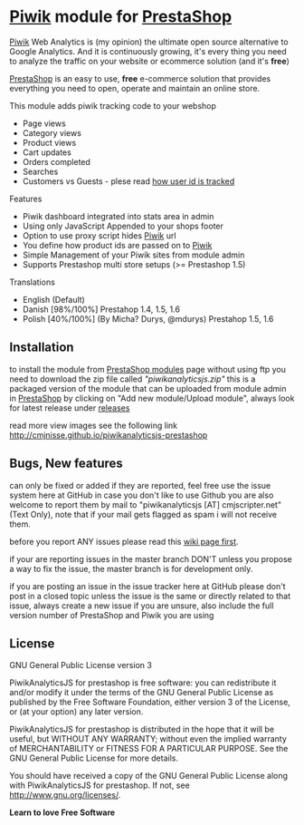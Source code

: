 [Piwik] module for [PrestaShop]
=========

[Piwik] Web Analytics is (my opinion) the ultimate open source alternative to Google Analytics. And it is continuously growing, it's every thing you need to analyze the traffic on your website or ecommerce solution (and it's **free**)

[PrestaShop] is an easy to use, **free** e-commerce solution that provides everything you need to open, operate and maintain an online store.

This module adds piwik tracking code to your webshop

 - Page views
 - Category views
 - Product views
 - Cart updates
 - Orders completed
 - Searches
 - Customers vs Guests - plese read [how user id is tracked]

Features

 - Piwik dashboard integrated into stats area in admin
 - Using only JavaScript Appended to your shops footer
 - Option to use proxy script hides [Piwik] url
 - You define how product ids are passed on to [Piwik]
 - Simple Management of your Piwik sites from module admin
 - Supports Prestashop multi store setups (>= Prestashop 1.5)

Translations

 - English (Default)
 - Danish [98%/100%] Prestahop 1.4, 1.5, 1.6
 - Polish [40%/100%] (By Micha? Durys, @mdurys) Prestahop 1.5, 1.6

Installation
--------------
to install the module from [PrestaShop modules] page without using ftp you need to download the zip file called _"piwikanalyticsjs.zip"_ this is a packaged version of the module that can be uploaded from module admin in [PrestaShop] by clicking on "Add new module/Upload module", always look for latest release under [releases]

read more view images see the following link
http://cmjnisse.github.io/piwikanalyticsjs-prestashop

Bugs, New features
--------------
can only be fixed or added if they are reported, feel free use the issue system here at GitHub in case you don't like to use Github you are also welcome to report them by mail to "piwikanalyticsjs [AT] cmjscripter.net" (Text Only), note that if your mail gets flagged as spam i will not receive them.

before you report ANY issues please read this [wiki page first].

if your are reporting issues in the master branch DON'T unless you propose a way to fix the issue, the master branch is for development only.

if you are posting an issue in the issue tracker here at GitHub please don't post in a closed topic unless the issue is the same or directly related to that issue, always create a new issue if you are unsure, also include the full version number of PrestaShop and Piwik you are using

License
----

GNU General Public License version 3

PiwikAnalyticsJS for prestashop is free software: you can redistribute it and/or modify
it under the terms of the GNU General Public License as published by
the Free Software Foundation, either version 3 of the License, or
(at your option) any later version.

PiwikAnalyticsJS for prestashop is distributed in the hope that it will be useful,
but WITHOUT ANY WARRANTY; without even the implied warranty of
MERCHANTABILITY or FITNESS FOR A PARTICULAR PURPOSE.  See the
GNU General Public License for more details.

You should have received a copy of the GNU General Public License
along with PiwikAnalyticsJS for prestashop.  If not, see <http://www.gnu.org/licenses/>.

**Learn to love Free Software**

[PrestaShop]:http://prestashop.com/
[Piwik]:http://piwik.org/
[how user id is tracked]:http://piwik.org/docs/user-id/#how-requests-with-a-user-id-are-tracked
[releases]:https://github.com/cmjnisse/piwikanalyticsjs-prestashop/releases
[wiki page first]:https://github.com/cmjnisse/piwikanalyticsjs-prestashop/wiki/Fixing---Reporting-issues
[PrestaShop modules]:http://addons.prestashop.com/en/content/21-how-to